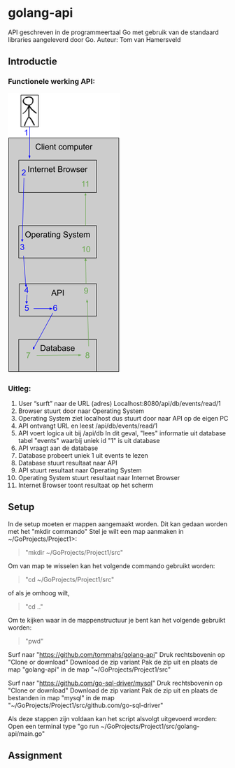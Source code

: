 # golang-api
API geschreven in de programmeertaal Go met gebruik van de standaard libraries aangeleverd door Go.
Auteur: Tom van Hamersveld


## Introductie
### Functionele werking API:
![alt text](https://raw.githubusercontent.com/tommahs/golang-api/master/functioneel-api.png?token=AFMV6OLIHODYLHMQCXXUIUC5TR7AS)
### Uitleg:
1. User “surft” naar de URL (adres)
    Localhost:8080/api/db/events/read/1
2. Browser stuurt door naar Operating
    System
3. Operating System ziet localhost dus stuurt
    door naar API op de eigen PC
4. API ontvangt URL en leest
    /api/db/events/read/1
5. API voert logica uit bij /api/db
   In dit geval, "lees" informatie uit database
   tabel "events" waarbij uniek id "1" is uit
   database
6. API vraagt aan de database
7. Database probeert uniek 1 uit events te lezen
8. Database stuurt resultaat naar API
9. API stuurt resultaat naar Operating System
10. Operating System stuurt resultaat naar Internet Browser
11. Internet Browser toont resultaat op het scherm

## Setup
In de setup moeten er mappen aangemaakt worden. Dit kan gedaan worden met het "mkdir commando"
Stel je wilt een map aanmaken in ~/GoProjects/Project1>:
> "mkdir ~/GoProjects/Project1/src"

Om van map te wisselen kan het volgende commando gebruikt worden:
>"cd ~/GoProjects/Project1/src"

of als je omhoog wilt,
> "cd .."

Om te kijken waar in de mappenstructuur je bent kan het volgende gebruikt worden:
> "pwd"

Surf naar "https://github.com/tommahs/golang-api"
Druk rechtsbovenin op "Clone or download"
Download de zip variant
Pak de zip uit en plaats de map "golang-api" in de map "~/GoProjects/Project1/src"

Surf naar "https://github.com/go-sql-driver/mysql"
Druk rechtsbovenin op "Clone or download"
Download de zip variant
Pak de zip uit en plaats de bestanden in  map "mysql" in de map "~/GoProjects/Project1/src/github.com/go-sql-driver"

Als deze stappen zijn voldaan kan het script alsvolgt uitgevoerd worden:
Open een terminal
type "go run ~/GoProjects/Project1/src/golang-api/main.go"

## Assignment
